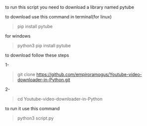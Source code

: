 to run this script you need to download a library named pytube

to download use this command in terminal(for linux)
> pip install pytube

for windows
> python3 pip install pytube

to download follow these steps

1-

>  git clone https://github.com/empiroramogus/Youtube-video-downloader-in-Python.git

2-

> cd Youtube-video-downloader-in-Python

to run it 
use this command
> python3 script.py
